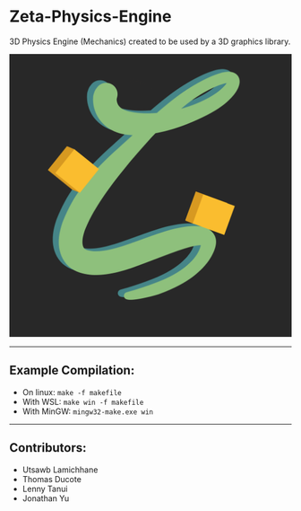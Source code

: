 # **Zeta-Physics-Engine**

3D Physics Engine (Mechanics) created to be used by a 3D graphics library.

![Logo](yourmom_png.png)

___

## Example Compilation:
* On linux: `make -f makefile`
* With WSL: `make win -f makefile`
* With MinGW: `mingw32-make.exe win`

___

## Contributors:
 * Utsawb Lamichhane
 * Thomas Ducote
 * Lenny Tanui
 * Jonathan Yu
